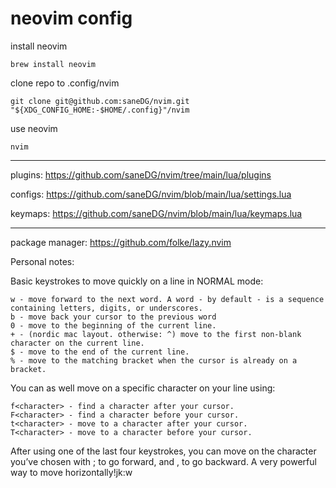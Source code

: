 # neovim config

install neovim

    brew install neovim

clone repo to .config/nvim

    git clone git@github.com:saneDG/nvim.git "${XDG_CONFIG_HOME:-$HOME/.config}"/nvim


use neovim

    nvim

--- 

plugins: https://github.com/saneDG/nvim/tree/main/lua/plugins

configs: https://github.com/saneDG/nvim/blob/main/lua/settings.lua

keymaps: https://github.com/saneDG/nvim/blob/main/lua/keymaps.lua

--- 

package manager: https://github.com/folke/lazy.nvim

Personal notes:

Basic keystrokes to move quickly on a line in NORMAL mode:

    w - move forward to the next word. A word - by default - is a sequence containing letters, digits, or underscores.
    b - move back your cursor to the previous word
    0 - move to the beginning of the current line.
    + - (nordic mac layout. otherwise: ^) move to the first non-blank character on the current line.
    $ - move to the end of the current line.
    % - move to the matching bracket when the cursor is already on a bracket.

You can as well move on a specific character on your line using:

    f<character> - find a character after your cursor.
    F<character> - find a character before your cursor.
    t<character> - move to a character after your cursor.
    T<character> - move to a character before your cursor.

After using one of the last four keystrokes, you can move on the character you’ve chosen with ; to go forward, and , to go backward. A very powerful way to move horizontally!jk:w
